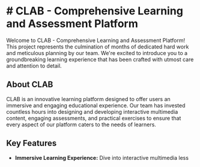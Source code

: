 
# # CLAB - Comprehensive Learning and Assessment Platform

Welcome to CLAB - Comprehensive Learning and Assessment Platform! This project represents the culmination of months of dedicated hard work and meticulous planning by our team. We're excited to introduce you to a groundbreaking learning experience that has been crafted with utmost care and attention to detail.

## About CLAB

CLAB is an innovative learning platform designed to offer users an immersive and engaging educational experience. Our team has invested countless hours into designing and developing interactive multimedia content, engaging assessments, and practical exercises to ensure that every aspect of our platform caters to the needs of learners.

## Key Features

- **Immersive Learning Experience:** Dive into interactive multimedia less



